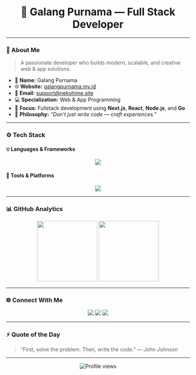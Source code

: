 <h1 align="center">🚀 Galang Purnama — Full Stack Developer</h1>

---

### 🧠 About Me

> A passionate developer who builds modern, scalable, and creative web & app solutions.

- 🧩 **Name:** Galang Purnama  
- 🌐 **Website:** [galangpurnama.my.id](https://galangpurnama.my.id)  
- 📧 **Email:** [support@nekohime.site](mailto:support@nekohime.site)  
- 💻 **Specialization:** Web & App Programming  
- 🚀 **Focus:** Fullstack development using **Next.js**, **React**, **Node.js**, and **Go**  
- 🧠 **Philosophy:** *“Don’t just write code — craft experiences.”*  

---

### ⚙️ Tech Stack

#### 💡 Languages & Frameworks
<p align="center">
  <img src="https://skillicons.dev/icons?i=js,nodejs,react,nextjs,go,python&theme=dark" />
</p>

#### 🧰 Tools & Platforms
<p align="center">
  <img src="https://skillicons.dev/icons?i=vercel,docker,linux,postgres,mongodb,vscode,git&theme=dark" />
</p>

---

### 📊 GitHub Analytics

<p align="center">
  <img src="https://github-readme-stats.vercel.app/api?username=Galang-Purnama&show_icons=true&theme=radical&hide_border=true" height="165em" />
  <img src="https://github-readme-streak-stats.herokuapp.com/?user=Galang-Purnama&theme=radical&hide_border=true" height="165em" />
</p>

---

### 🌐 Connect With Me
<p align="center">
  <a href="https://github.com/Galang-Purnama"><img src="https://img.shields.io/badge/GitHub-181717?style=flat-square&logo=github&logoColor=white" /></a>
  <a href="https://www.galangpurnama.my.id"><img src="https://img.shields.io/badge/Website-0A0A0A?style=flat-square&logo=About.me&logoColor=white" /></a>
  <a href="mailto:support@nekohime.site"><img src="https://img.shields.io/badge/Email-D14836?style=flat-square&logo=gmail&logoColor=white" /></a>
</p>

---

### ⚡ Quote of the Day

> “First, solve the problem. Then, write the code.” — *John Johnson*

---

<p align="center">
  <img src="https://komarev.com/ghpvc/?username=Galang-Purnama&color=brightgreen&style=for-the-badge" alt="Profile views" />
</p>